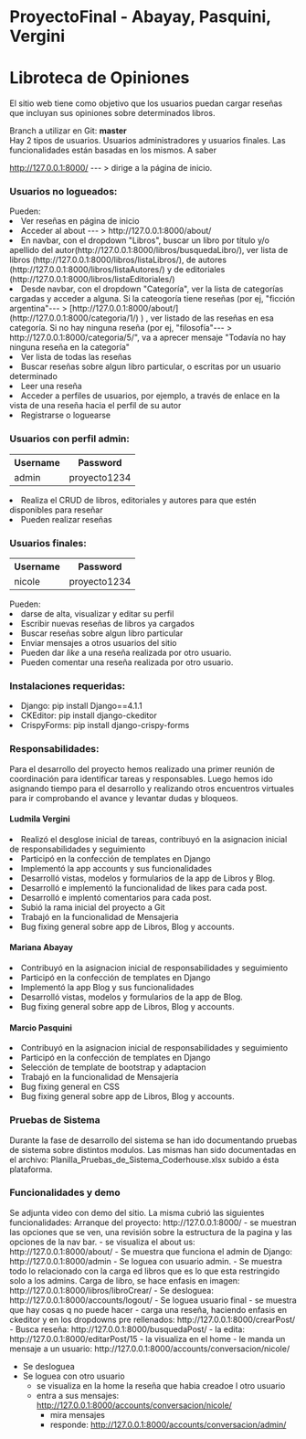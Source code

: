 # ProyectoFinal - Abayay, Pasquini, Vergini

<h1>Libroteca de Opiniones</h1>

El sitio web tiene como objetivo que los usuarios puedan cargar reseñas que incluyan sus opiniones sobre determinados libros.

Branch a utilizar en Git: <b>master</b></br>
Hay 2 tipos de usuarios. Usuarios administradores y usuarios finales. Las funcionalidades están basadas en los mismos. A saber

http://127.0.0.1:8000/ --- > dirige a la página de inicio.

<h3> Usuarios no logueados:</h3>
Pueden:
<li>Ver reseñas en página de inicio</li>
<li>Acceder al about --- > http://127.0.0.1:8000/about/  </li>
<li> En navbar, con el dropdown "Libros", buscar un libro por título y/o apellido del autor(http://127.0.0.1:8000/libros/busquedaLibro/), ver lista de libros (http://127.0.0.1:8000/libros/listaLibros/), de autores (http://127.0.0.1:8000/libros/listaAutores/) y de editoriales (http://127.0.0.1:8000/libros/listaEditoriales/) </li>
<li>Desde navbar, con el dropdown "Categoría", ver la lista de categorías cargadas y acceder a alguna. Si la cateogoría tiene reseñas (por ej, "ficción argentina"--- > [http://127.0.0.1:8000/about/](http://127.0.0.1:8000/categoria/1/) ) , ver listado de las reseñas en esa categoría. Si no hay ninguna reseña (por ej, "filosofía"--- >  http://127.0.0.1:8000/categoria/5/", va a aprecer mensaje "Todavía no hay ninguna reseña en la categoría" </li>
<li>Ver lista de todas las reseñas</li>
<li>Buscar reseñas sobre algun libro particular, o escritas por un usuario determinado</li>
<li>Leer una reseña</li>
<li>Acceder a perfiles de usuarios, por ejemplo, a través de enlace en la vista de una reseña hacia el perfil de su autor</li>
<li>Registrarse o loguearse</li>

<h3>Usuarios con perfil admin:</h3>

<table>
	<th>Username</th>
	<th>Password </th>
	<tr>
		<td>admin</td>
		<td>proyecto1234</td>
	</tr>
</table>

  <li>Realiza el CRUD de libros, editoriales y autores para que estén disponibles para reseñar</li>
  <li>Pueden realizar reseñas</li>
 
<h3> Usuarios finales:</h3>
	
<table>
	<th>Username</th>
	<th>Password </th>
	<tr>
		<td>nicole</td>
		<td>proyecto1234</td>
	</tr>
</table>
Pueden:
<li>darse de alta, visualizar y editar su perfil</li>
<li>Escribir nuevas reseñas de libros ya cargados</li>
<li>Buscar reseñas sobre algun libro particular</li>
<li>Enviar mensajes a otros usuarios del sitio</li>
<li>Pueden dar <i>like</i> a una reseña realizada por otro usuario.
<li>Pueden comentar una reseña realizada por otro usuario.


<h3> Instalaciones requeridas: </h3>
<li> Django: pip install Django==4.1.1 </li>
<li> CKEditor: pip install django-ckeditor </li>
<li> CrispyForms: pip install django-crispy-forms </li>

  <h3>Responsabilidades:</h3>
 <p>Para el desarrollo del proyecto hemos realizado una primer reunión de coordinación para identificar tareas y responsables. Luego hemos ido asignando tiempo para el desarrollo y realizando otros encuentros virtuales para ir comprobando el avance y levantar dudas y bloqueos.</p>
  
  <h4>Ludmila Vergini</h4>
  <li>Realizó el desglose inicial de tareas, contribuyó en la asignacion inicial de responsabilidades y seguimiento</li>
  <li>Participó en la confección de templates en Django</li>
  <li>Implementó la app accounts y sus funcionalidades </i>
  <li>Desarrolló vistas, modelos y formularios de la app de Libros y Blog.</li>
  <li>Desarrolló e implementó la funcionalidad de likes para cada post.</li>
  <li>Desarrolló e implentó comentarios para cada post.</li>
  <li>Subió la rama inicial del proyecto a Git</li>
  <li>Trabajó en la funcionalidad de Mensajeria</li>
  <li>Bug fixing general sobre app de Libros, Blog y accounts.</li>
  
  <h4>Mariana Abayay</h4>
  <li>Contribuyó en la asignacion inicial de responsabilidades y seguimiento</li>
  <li>Participó en la confección de templates en Django</li>
  <li>Implementó la app Blog y sus funcionalidades </i>
  <li>Desarrolló vistas, modelos y formularios de la app de Blog.</li>
  <li>Bug fixing general sobre app de Libros, Blog y accounts.</li>
  
  <h4>Marcio Pasquini</h4>
  <li>Contribuyó en la asignacion inicial de responsabilidades y seguimiento</li>
  <li>Participó en la confección de templates en Django</li>
  <li>Selección de template de bootstrap y adaptacion</li>
  <li>Trabajó en la funcionalidad de Mensajería</li>
  <li>Bug fixing general en CSS</li>
  <li>Bug fixing general sobre app de Libros, Blog y accounts.</li>
  
  <h3>Pruebas de Sistema</h3>
  
  Durante la fase de desarrollo del sistema se han ido documentando pruebas de sistema sobre distintos modulos. Las mismas han sido documentadas en el archivo: Planilla_Pruebas_de_Sistema_Coderhouse.xlsx subido a ésta plataforma.
  
<h3> Funcionalidades y demo</h3>
 Se adjunta video con demo del sitio.
 La misma cubrió las siguientes funcionalidades:
  Arranque del proyecto: http://127.0.0.1:8000/
	- se muestran las opciones que se ven, una revisión sobre la estructura de la pagina y las opciones de la nav bar.
	- se visualiza el about us: http://127.0.0.1:8000/about/
- Se muestra que funciona el admin de Django: http://127.0.0.1:8000/admin
- Se loguea con usuario admin.
	- Se muestra todo lo relacionado con la carga ed libros que es lo que esta restringido solo a los admins.
		Carga de libro, se hace enfasis en imagen: http://127.0.0.1:8000/libros/libroCrear/
- Se desloguea: http://127.0.0.1:8000/accounts/logout/
- Se loguea usuario final
	- se muestra que hay cosas q no puede hacer
	- carga una reseña, haciendo enfasis en ckeditor y en los dropdowns pre rellenados: http://127.0.0.1:8000/crearPost/
	- Busca reseña: http://127.0.0.1:8000/busquedaPost/
	- la edita: http://127.0.0.1:8000/editarPost/15
	- la visualiza en el home
	- le manda un mensaje a un usuario: http://127.0.0.1:8000/accounts/conversacion/nicole/

- Se desloguea
- Se loguea con otro usuario
	- se visualiza en la home la reseña que habia creadoe l otro usuario
	- entra a sus mensajes: http://127.0.0.1:8000/accounts/conversacion/nicole/
		- mira mensajes
		- responde: http://127.0.0.1:8000/accounts/conversacion/admin/
